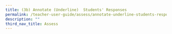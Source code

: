 ```yaml
---
title: (3b) Annotate (Underline)  Students' Responses
permalink: /teacher-user-guide/assess/annotate-underline-students-responses/
description: ""
third_nav_title: Assess
---
```

